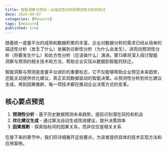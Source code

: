 ```yaml
---
title: 智能洞察与预测：从描述性分析到预测性分析的跃迁
date: 2025-09-07
categories: [Measure]
tags: [measure]
published: true
---
```


随着统一度量平台的成熟和数据积累的丰富，企业对数据分析的需求已经从简单的描述性分析（发生了什么）发展到诊断性分析（为什么会发生），进而向预测性分析（将要发生什么）和处方性分析（应该做什么）演进。第13章将深入探讨智能洞察与预测的相关技术和方法，帮助企业实现从数据到智能的跃迁。

智能洞察与预测是度量平台进阶的重要标志，它不仅能够帮助企业预见未来趋势，还能主动提供优化建议，真正实现数据驱动的智能决策。从预测性分析到优化建议生成，再到因果推断，每一项技术都在推动企业决策方式的变革。

## 核心要点预览

1. **预测性分析** - 基于历史数据预测未来趋势，提前识别潜在风险和机会
2. **优化建议生成** - 通过算法自动生成改进建议，提升决策效率
3. **因果推断** - 探索指标间的因果关系，而非仅仅是相关关系

在接下来的章节中，我们将详细展开这些要点，为读者提供具体的技术实现方法和应用案例。